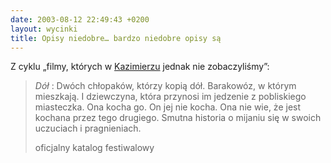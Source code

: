 ```yaml
---
date: 2003-08-12 22:49:43 +0200
layout: wycinki
title: Opisy niedobre… bardzo niedobre opisy są
---
```


Z cyklu „filmy, których w [Kazimierzu](http://latofilmow.pl/ '9. Lato Filmów') jednak nie zobaczyliśmy”:

> <cite>Dół</cite>
> : Dwóch chłopaków, którzy kopią dół. Barakowóz, w którym mieszkają. I dziewczyna, która przynosi im jedzenie z pobliskiego miasteczka. Ona kocha go. On jej nie kocha. Ona nie wie, że jest kochana przez tego drugiego. Smutna historia o mijaniu się w swoich uczuciach i pragnieniach.
>
> oficjalny katalog festiwalowy
